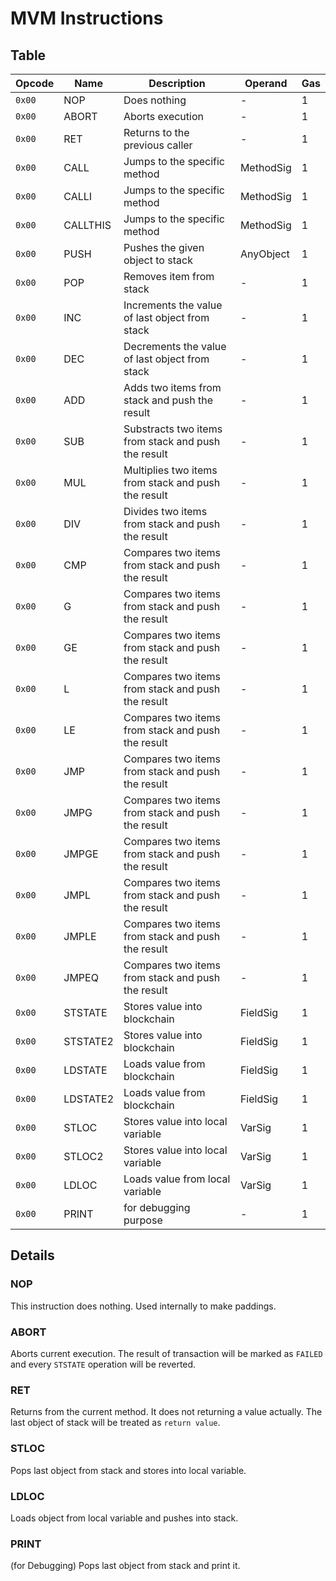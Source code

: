MVM Instructions 
====

Table
----

| Opcode | Name | Description | Operand | Gas |
| --- | --- | --- | --- | --- |
| `0x00` | NOP | Does nothing | - | 1 |
| `0x00` | ABORT | Aborts execution | - | 1 |
| `0x00` | RET | Returns to the previous caller | - | 1 |
| `0x00` | CALL | Jumps to the specific method | MethodSig | 1 |
| `0x00` | CALLI | Jumps to the specific method | MethodSig | 1 |
| `0x00` | CALLTHIS | Jumps to the specific method | MethodSig | 1 |
| `0x00` | PUSH | Pushes the given object to stack | AnyObject | 1 |
| `0x00` | POP | Removes item from stack | - | 1 |
| `0x00` | INC | Increments the value of last object from stack | - | 1 |
| `0x00` | DEC | Decrements the value of last object from stack | - | 1 |
| `0x00` | ADD | Adds two items from stack and push the result | - | 1 |
| `0x00` | SUB | Substracts two items from stack and push the result | - | 1 |
| `0x00` | MUL | Multiplies two items from stack and push the result | - | 1 |
| `0x00` | DIV | Divides two items from stack and push the result | - | 1 |
| `0x00` | CMP | Compares two items from stack and push the result | - | 1 |
| `0x00` | G | Compares two items from stack and push the result | - | 1 |
| `0x00` | GE | Compares two items from stack and push the result | - | 1 |
| `0x00` | L | Compares two items from stack and push the result | - | 1 |
| `0x00` | LE | Compares two items from stack and push the result | - | 1 |
| `0x00` | JMP | Compares two items from stack and push the result | - | 1 |
| `0x00` | JMPG | Compares two items from stack and push the result | - | 1 |
| `0x00` | JMPGE | Compares two items from stack and push the result | - | 1 |
| `0x00` | JMPL | Compares two items from stack and push the result | - | 1 |
| `0x00` | JMPLE | Compares two items from stack and push the result | - | 1 |
| `0x00` | JMPEQ | Compares two items from stack and push the result | - | 1 |
| `0x00` | STSTATE | Stores value into blockchain | FieldSig | 1 |
| `0x00` | STSTATE2 | Stores value into blockchain | FieldSig | 1 |
| `0x00` | LDSTATE | Loads value from blockchain | FieldSig | 1 |
| `0x00` | LDSTATE2 | Loads value from blockchain | FieldSig | 1 |
| `0x00` | STLOC | Stores value into local variable | VarSig | 1 |
| `0x00` | STLOC2 | Stores value into local variable | VarSig | 1 |
| `0x00` | LDLOC | Loads value from local variable | VarSig | 1 |
| `0x00` | PRINT | for debugging purpose | - | 1 |

Details
----
### NOP
This instruction does nothing. Used internally to make paddings.

### ABORT
Aborts current execution. The result of transaction will be marked as `FAILED` and every `STSTATE` operation will be reverted.

### RET
Returns from the current method. 
It does not returning a value actually. The last object of stack will be treated as `return value`.

### STLOC
Pops last object from stack and stores into local variable.

### LDLOC
Loads object from local variable and pushes into stack.

### PRINT
(for Debugging) Pops last object from stack and print it.
